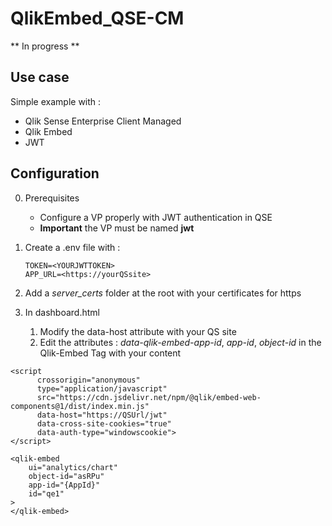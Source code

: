 # QlikEmbed_QSE-CM

** In progress **

## Use case
Simple example with : 
- Qlik Sense Enterprise Client Managed
- Qlik Embed
- JWT

## Configuration
0. Prerequisites
    - Configure a VP properly with JWT authentication in QSE
    - **Important** the VP must be named **jwt**

1. Create a .env file with :
    ```
    TOKEN=<YOURJWTTOKEN>
    APP_URL=<https://yourQSsite>
    ```

2. Add a *server_certs* folder at the root with your certificates for https

3. In dashboard.html
    1. Modify the data-host attribute with your QS site
    2. Edit the attributes : *data-qlik-embed-app-id*, *app-id*, *object-id* in the Qlik-Embed Tag with your content

```
<script 
      crossorigin="anonymous"
      type="application/javascript"
      src="https://cdn.jsdelivr.net/npm/@qlik/embed-web-components@1/dist/index.min.js"
      data-host="https://QSUrl/jwt"
      data-cross-site-cookies="true"
      data-auth-type="windowscookie">
</script>
```

```
<qlik-embed
    ui="analytics/chart"
    object-id="asRPu"
    app-id="{AppId}" 
    id="qe1"
>
</qlik-embed>
```
